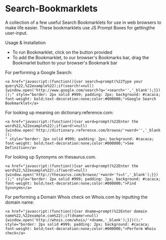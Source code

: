 # Search-Bookmarklets

A collection of a few useful Search Bookmarklets for use in web browsers to make life easier. These bookmarklets use JS Prompt Boxes for gettingthe user-input.

Usage & Installation

- To run Bookmarklet, click on the button provided
- To add the Bookmarklet, to our browser's Bookmarks bar, drag the Bookmarlet button to your browser's Bookmark bar
  
For performing a  Google Search:
```
<a href="javascript:(function(){var search=prompt(%22Type your query%22,%22example%22);if(search!=null){window.open('http://www.google.com/search?q='+search+'','_blank');}})();" style="border: 2px solid #999; padding: 2px; background: #cacaca; font-weight: bold;text-decoration:none;color:#000000;">Google Search Bookmarklet</a>
```

For looking up meaning on dictionary.reference.com:
```
<a href="javascript:(function(){var word=prompt(%22Enter the word%22,%22example%22);if(word!=null){window.open('http://dictionary.reference.com/browse/'+word+'','_blank');}})();
" style="border: 2px solid #999; padding: 2px; background: #cacaca; font-weight: bold;text-decoration:none;color:#000000;">See Definition</a>

```

For looking up Synonyms on thesaurus.com.
```
<a href="javascript:(function(){var word=prompt(%22Enter the word%22,%22example%22);if(word!=null){window.open('http://thesaurus.com/browse/'+word+'?s=t','_blank');}})();" style="border: 2px solid #999; padding: 2px; background: #cacaca; font-weight: bold;text-decoration:none;color:#000000;">Find Synonyms</a>
```

For performing a Domain Whois check on Whois.com by inputting the domain name:
```
<a href="javascript:(function(){var dname=prompt(%22Enter domain name%22,%22example.com%22);if(dname!=null){window.open('http://whois.com/whois/'+dname,'_blank');}})();" style="border: 2px solid #999; padding: 2px; background: #cacaca; font-weight: bold;text-decoration:none;color:#000000;">Perform Whois check</a>
```
